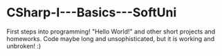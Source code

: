 CSharp-I---Basics---SoftUni
===========================

First steps into programming! "Hello World!" and other short projects and homeworks. Code maybe long and unsophisticated, but it is working and unbroken! :) 
